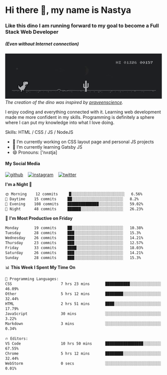 # Hi there 👋, my name is Nastya
### Like this dino I am running forward to my goal to become a Full Stack Web Developer
##### (Even without Internet connection)
[//]: # (Here may be a photo)

![Dino](https://raw.githubusercontent.com/nastyacodes/nastyacodes/master/images/dino.gif)  
*The creation of the dino was inspired by [praveenscience](https://github.com/praveenscience).*  

I enjoy coding and everything connected with it.
Learning web development made me more confident in my skills.
Programming is definitely a sphere where I can put my knowledge into what I love doing.

Skills: HTML  / CSS / JS / NodeJS

- 🔭 I’m currently working on CSS layout page and personal JS projects
- 🌱 I’m currently learning Gatsby JS 
- 😄 Pronouns: ['nʌstja] 

#### My Social Media
[<img src='images\social-media\github.ico' alt='github' height='50'>](https://github.com/nastyacodes) &nbsp;&nbsp; [<img src='images\social-media\instagram.ico' alt='instagram' height='50'>](https://www.instagram.com/nastyacodes/) &nbsp;&nbsp; [<img src='images\social-media\twitter.ico' alt='twitter' height='50'>](https://twitter.com/nastyacodes)  

<!--START_SECTION:waka-->
**I'm a Night 🦉** 

```text
🌞 Morning    12 commits     █░░░░░░░░░░░░░░░░░░░░░░░░   6.56% 
🌆 Daytime    15 commits     ██░░░░░░░░░░░░░░░░░░░░░░░   8.2% 
🌃 Evening    108 commits    ██████████████░░░░░░░░░░░   59.02% 
🌙 Night      48 commits     ██████░░░░░░░░░░░░░░░░░░░   26.23%

```
📅 **I'm Most Productive on Friday** 

```text
Monday       19 commits     ██░░░░░░░░░░░░░░░░░░░░░░░   10.38% 
Tuesday      28 commits     ███░░░░░░░░░░░░░░░░░░░░░░   15.3% 
Wednesday    26 commits     ███░░░░░░░░░░░░░░░░░░░░░░   14.21% 
Thursday     23 commits     ███░░░░░░░░░░░░░░░░░░░░░░   12.57% 
Friday       33 commits     ████░░░░░░░░░░░░░░░░░░░░░   18.03% 
Saturday     26 commits     ███░░░░░░░░░░░░░░░░░░░░░░   14.21% 
Sunday       28 commits     ███░░░░░░░░░░░░░░░░░░░░░░   15.3%

```


📊 **This Week I Spent My Time On** 

```text
💬 Programming Languages: 
CSS                      7 hrs 23 mins       ███████████░░░░░░░░░░░░░░   46.09% 
Other                    5 hrs 12 mins       ████████░░░░░░░░░░░░░░░░░   32.44% 
HTML                     2 hrs 51 mins       ████░░░░░░░░░░░░░░░░░░░░░   17.79% 
JavaScript               30 mins             ░░░░░░░░░░░░░░░░░░░░░░░░░   3.22% 
Markdown                 3 mins              ░░░░░░░░░░░░░░░░░░░░░░░░░   0.34%

🔥 Editors: 
VS Code                  10 hrs 50 mins      █████████████████░░░░░░░░   67.55% 
Chrome                   5 hrs 12 mins       ████████░░░░░░░░░░░░░░░░░   32.44% 
WebStorm                 0 secs              ░░░░░░░░░░░░░░░░░░░░░░░░░   0.01%

```


<!--END_SECTION:waka-->

<!-- [![Top Langs](https://github-readme-stats.vercel.app/api/top-langs/?username=nastyacodes&layout=compact)](https://github.com/anuraghazra/github-readme-stats)

[![willianrod's wakatime stats](https://github-readme-stats.vercel.app/api/wakatime?username=nastyacodes&layout=compact)](https://github.com/anuraghazra/github-readme-stats) -->
